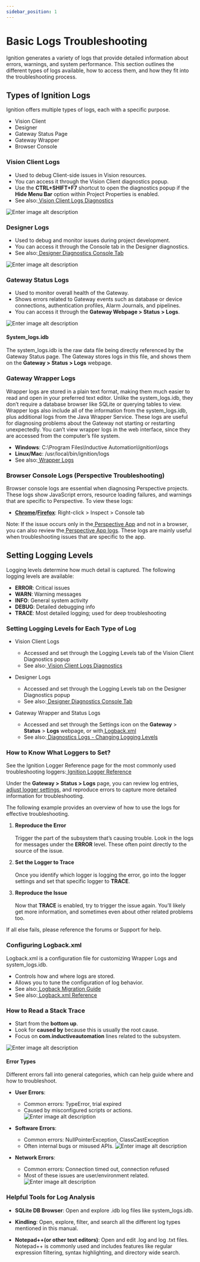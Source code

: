 ```yaml
---
sidebar_position: 1
---
```


# Basic Logs Troubleshooting

Ignition generates a variety of logs that provide detailed information about errors, warnings, and system performance. This section outlines the different types of logs available, how to access them, and how they fit into the troubleshooting process.

## Types of Ignition Logs

Ignition offers multiple types of logs, each with a specific purpose.

- Vision Client
- Designer
- Gateway Status Page
- Gateway Wrapper
- Browser Console

### Vision Client Logs

- Used to debug Client-side issues in Vision resources.
- You can access it through the Vision Client diagnostics popup.
- Use the **CTRL+SHIFT+F7** shortcut to open the diagnostics popup if the **Hide Menu Bar** option within Project Properties is enabled.
- See also:[ ](https://www.docs.inductiveautomation.com/docs/8.1/ignition-modules/vision/vision-client-interface#diagnostics-popup---vision-client-logs)[Vision Client Logs Diagnostics](https://www.docs.inductiveautomation.com/docs/8.1/ignition-modules/vision/vision-client-interface#diagnostics-popup---vision-client-logs)

![Enter image alt description](Images/TwK_Image_1.png)

### Designer Logs

- Used to debug and monitor issues during project development.
- You can access it through the Console tab in the Designer diagnostics.
- See also:[ ](https://www.docs.inductiveautomation.com/docs/8.1/platform/designer/designer-diagnostics#console-tab)[Designer Diagnostics Console Tab](https://www.docs.inductiveautomation.com/docs/8.1/platform/designer/designer-diagnostics#console-tab)

![Enter image alt description](Images/1Di_Image_2.png)

### Gateway Status Logs

- Used to monitor overall health of the Gateway.
- Shows errors related to Gateway events such as database or device connections, authentication profiles, Alarm Journals, and pipelines.
- You can access it through the **Gateway Webpage > Status > Logs**.

![Enter image alt description](Images/MYQ_Image_3.png)

#### System_logs.idb

The system_logs.idb is the raw data file being directly referenced by the Gateway Status page. The Gateway stores logs in this file, and shows them on the **Gateway > Status > Logs** webpage. 

### Gateway Wrapper Logs

Wrapper logs are stored in a plain text format, making them much easier to read and open in your preferred text editor. Unlike the system_logs.idb, they don’t require a database browser like SQLite or querying tables to view. Wrapper logs also include all of the information from the system_logs.idb, plus additional logs from the Java Wrapper Service. These logs are useful for diagnosing problems about the Gateway not starting or restarting unexpectedly. You can’t view wrapper logs in the web interface, since they are accessed from the computer’s file system.

- **Windows**: C:\Program Files\Inductive Automation\Ignition\logs
- **Linux/Mac**: /usr/local/bin/ignition/logs
- See also:[ ](https://www.docs.inductiveautomation.com/docs/8.1/platform/gateway/status/diagnostics-logs/wrapper-logs)[Wrapper Logs](https://www.docs.inductiveautomation.com/docs/8.1/platform/gateway/status/diagnostics-logs/wrapper-logs)

### Browser Console Logs (Perspective Troubleshooting)

Browser console logs are essential when diagnosing Perspective projects. These logs show JavaScript errors, resource loading failures, and warnings that are specific to Perspective. To view these logs:

- **[Chrome](https://developer.chrome.com/docs/devtools/console/reference#open)****/****[Firefox](https://firefox-source-docs.mozilla.org/devtools-user/browser_console/index.html#opening-the-browser-console)**: Right-click > Inspect > Console tab

Note: If the issue occurs only in the[ ](https://www.docs.inductiveautomation.com/docs/8.1/ignition-modules/perspective/perspective-sessions/ignition-perspective-app)[Perspective App](https://www.docs.inductiveautomation.com/docs/8.1/ignition-modules/perspective/perspective-sessions/ignition-perspective-app) and not in a browser, you can also review the[ ](https://support.inductiveautomation.com/hc/en-us/articles/36183777105933-Troubleshooting-the-Perspective-Mobile-App#Look-at-the-Perspective-App-Logs)[Perspective App logs](https://support.inductiveautomation.com/hc/en-us/articles/36183777105933-Troubleshooting-the-Perspective-Mobile-App#Look-at-the-Perspective-App-Logs). These logs are mainly useful when troubleshooting issues that are specific to the app. 

## Setting Logging Levels

Logging levels determine how much detail is captured. The following logging levels are available:

- **ERROR**: Critical issues
- **WARN**: Warning messages
- **INFO**: General system activity
- **DEBUG**: Detailed debugging info
- **TRACE**: Most detailed logging; used for deep troubleshooting

### Setting Logging Levels for Each Type of Log

- Vision Client Logs
    - Accessed and set through the Logging Levels tab of the Vision Client Diagnostics popup
    - See also:[ ](https://www.docs.inductiveautomation.com/docs/8.1/ignition-modules/vision/vision-client-interface#logging-levels-tab)[Vision Client Logs Diagnostics](https://www.docs.inductiveautomation.com/docs/8.1/ignition-modules/vision/vision-client-interface#logging-levels-tab)

- Designer Logs
    - Accessed and set through the Logging Levels tab on the Designer Diagnostics popup
    - See also:[ ](https://www.docs.inductiveautomation.com/docs/8.1/platform/designer/designer-diagnostics#logging-levels)[Designer Diagnostics Console Tab](https://www.docs.inductiveautomation.com/docs/8.1/platform/designer/designer-diagnostics#logging-levels)

- Gateway Wrapper and Status Logs
    - Accessed and set through the Settings icon on the **Gateway** > **Status** > **Logs** webpage, or with[ ](https://docs.google.com/document/d/1t7SSdMQaSzmxbf6CNaBtq2uqFdT50vh5bHdueelYsEs/edit?tab=t.0#heading=h.9w6ekihk9oqp)[Logback.xml](https://docs.google.com/document/d/1t7SSdMQaSzmxbf6CNaBtq2uqFdT50vh5bHdueelYsEs/edit?tab=t.0#heading=h.9w6ekihk9oqp)
    - See also:[ ](https://www.docs.inductiveautomation.com/docs/8.1/platform/gateway/status/diagnostics-logs#changing-logging-levels)[Diagnostics Logs - Changing Logging Levels](https://www.docs.inductiveautomation.com/docs/8.1/platform/gateway/status/diagnostics-logs#changing-logging-levels)

### How to Know What Loggers to Set?

See the Ignition Logger Reference page for the most commonly used troubleshooting loggers:[ ](https://support.inductiveautomation.com/hc/en-us/sections/4413062918157-Loggers)[Ignition Logger Reference](https://support.inductiveautomation.com/hc/en-us/sections/4413062918157-Loggers) 

Under the **Gateway >** **Status > Logs** page, you can review log entries,[ ](https://www.docs.inductiveautomation.com/docs/8.1/platform/gateway/status/diagnostics-logs)[adjust logger settings](https://www.docs.inductiveautomation.com/docs/8.1/platform/gateway/status/diagnostics-logs), and reproduce errors to capture more detailed information for troubleshooting. 

The following example provides an overview of how to use the logs for effective troubleshooting.

1. **Reproduce the Error**<br></br>
    Trigger the part of the subsystem that’s causing trouble. Look in the logs for messages    under the **ERROR** level. These often point directly to the source of the issue. 

1. **Set the Logger to Trace**<br></br>
    Once you identify which logger is logging the error, go into the logger settings and set that specific logger to **TRACE**.

1. **Reproduce the Issue**<br></br>
    Now that **TRACE** is enabled, try to trigger the issue again. You’ll likely get more information, and sometimes even about other related problems too. 

If all else fails, please reference the forums or Support for help.

### Configuring Logback.xml

Logback.xml is a configuration file for customizing Wrapper Logs and system_logs.idb.

- Controls how and where logs are stored.
- Allows you to tune the configuration of log behavior.
- See also:[ ](https://support.inductiveautomation.com/hc/en-us/articles/4420375030029-How-To-Migrate-the-Ignition-Loggers-using-Logback-XML)[Logback Migration Guide](https://support.inductiveautomation.com/hc/en-us/articles/4420375030029-How-To-Migrate-the-Ignition-Loggers-using-Logback-XML)
- See also:[ ](https://www.docs.inductiveautomation.com/docs/8.1/appendix/reference-pages/logback-xml-file-reference)[Logback.xml Reference](https://www.docs.inductiveautomation.com/docs/8.1/appendix/reference-pages/logback-xml-file-reference)

### How to Read a Stack Trace

- Start from the **bottom up**.
- Look for **caused by** because this is usually the root cause. 
- Focus on **com.inductiveautomation** lines related to the subsystem. 

![Enter image alt description](Images/Sjr_Image_4.png)

#### Error Types

Different errors fall into general categories, which can help guide where and how to troubleshoot.

- **User Errors**: 
    - Common errors: TypeError, trial expired
    - Caused by misconfigured scripts or actions.
    ![Enter image alt description](Images/80G_Image_5.png)

- **Software Errors**: 
    - Common errors: NullPointerException, ClassCastException
    - Often internal bugs or misused APIs.
    ![Enter image alt description](Images/DU4_Image_6.png)

- **Network Errors**: 
    - Common errors: Connection timed out, connection refused
    - Most of these issues are user/environment related.
    ![Enter image alt description](Images/Bf2_Image_7.png)

### Helpful Tools for Log Analysis

- **SQLite DB Browser**: Open and explore .idb log files like system_logs.idb.

- **Kindling**: Open, explore, filter, and search all the different log types mentioned in this manual. 

- **Notepad++(or other text editors)**: Open and edit .log and log .txt files. Notepad++ is commonly used and includes features like regular expression filtering, syntax highlighting, and directory wide search. 

